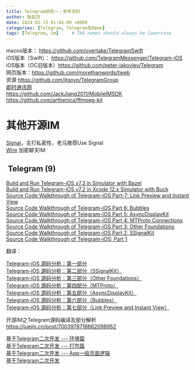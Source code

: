 ```yaml
---
title: Telegram研究一：参考资料
author: 独孤流
date: 2024-01-13 01:04:00 +0800
categories: [Telegram, Telegram及Demo]
tags: [Telegram, im]     # TAG names should always be lowercase
---
```


macos版本： https://github.com/overtake/TelegramSwift  
iOS版本（Swift）： https://github.com/TelegramMessenger/Telegram-iOS  
iOS版本（OC旧版本）https://github.com/peter-iakovlev/Telegram  
网页版本：https://github.com/morethanwords/tweb  
资源 https://github.com/itgoyo/TelegramGroup  
[即时通讯网](http://www.52im.net/)  
https://github.com/JackJiang2011/MobileIMSDK  
https://github.com/arthenica/ffmpeg-kit  
# 其他开源IM  


[Signal](https://github.com/signalapp)，主打私密性，老马推荐Use Signal  
[Wire](https://github.com/wireapp) 加密聊天IM  


##  Telegram (9)

[Build and Run Telegram-iOS v7.3 in Simulator with Bazel](https://hubo.dev/2020-12-28-build-and-run-telegram-ios-v7-3-on-simulator-with-bazel/)  
[Build and Run Telegram-iOS v7.2 in Xcode 12.x Simulator with Buck](https://hubo.dev/2020-11-20-build-and-run-telegram-on-xcode-12-x-simulator/)  
[Source Code Walkthrough of Telegram-iOS Part-7: Link Preview and Instant View](https://hubo.dev/2020-07-12-source-code-walkthrough-of-telegram-ios-part-7/)  
[Source Code Walkthrough of Telegram-iOS Part 6: Bubbles](https://hubo.dev/2020-06-22-source-code-walkthrough-of-telegram-ios-part-6/)  
[Source Code Walkthrough of Telegram-iOS Part 5: AsyncDisplayKit](https://hubo.dev/2020-06-14-source-code-walkthrough-of-telegram-ios-part-5/)  
[Source Code Walkthrough of Telegram-iOS Part 4: MTProto Connections](https://hubo.dev/2020-06-05-source-code-walkthrough-of-telegram-ios-part-4/)  
[Source Code Walkthrough of Telegram-iOS Part 3: Other Foundations](https://hubo.dev/2020-05-15-source-code-walkthrough-of-telegram-ios-part-3/)  
[Source Code Walkthrough of Telegram-iOS Part 2: SSignalKit](https://hubo.dev/2020-05-11-source-code-walkthrough-of-telegram-ios-part-2/)  
[Source Code Walkthrough of Telegram-iOS: Part 1](https://hubo.dev/2020-05-07-source-code-walkthrough-of-telegram-ios-part-1/)  

翻译：

[Telegram-iOS 源码分析：第一部分](https://www.jianshu.com/p/dbe04ba77608)  
[Telegram-iOS 源码分析：第二部分（SSignalKit）](https://www.jianshu.com/p/887de98ae9f2)  
[Telegram-iOS 源码分析：第三部分（Other Foundations）](https://www.jianshu.com/p/da297e09eff8)  
[Telegram-iOS 源码分析：第四部分（MTProto）](https://www.jianshu.com/p/74fcaa647658)  
[Telegram-iOS 源码分析：第五部分（AsyncDisplayKit）](https://www.jianshu.com/p/a5bc6ef64adc)  
[Telegram-iOS 源码分析：第六部分（Bubbles）](https://www.jianshu.com/p/e38df9168d62)  
[Telegram-iOS 源码分析：第七部分（Link Preview and Instant View）](https://www.jianshu.com/p/39b04ae0f1c5)  


开源IM之Telegram源码编译及部分解析 https://juejin.cn/post/7003978718662098952  

[基于Telegram二次开发 --- 环境篇](https://www.jianshu.com/p/35726e4eb0da)  
[基于Telegram二次开发 --- 打包篇](https://www.jianshu.com/p/288964130e12)  
[基于Telegram二次开发 --- App一级页面逻辑](https://www.jianshu.com/p/09a630022514)  
[基于Telegram二次开发](https://www.jianshu.com/u/9cefd80976a2)  